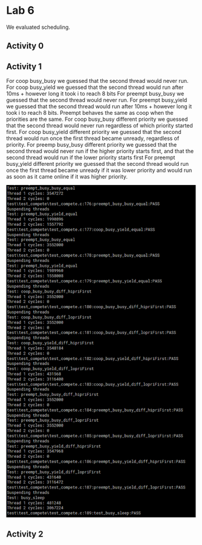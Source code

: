 # Lab 6
We evaluated scheduling.

## Activity 0


## Activity 1
For coop busy_busy we guessed that the second thread would never run. 
For coop busy_yield we guessed that the second thread would run after 10ms + however long it took i to reach 8 bits
For preempt busy_busy we guessed that the second thread would never run. 
For preempt busy_yield we guessed that the second thread would run after 10ms + however long it took i to reach 8 bits.
Preempt behaves the same as coop when the priorities are the same. 
For coop busy_busy different priority we guessed that the second thread would never run regardless of which priority started first.
For coop busy_yield different priority we guessed that the second thread would run once the first thread became unready, regardless of priority.
For preemp busy_busy different priority we guessed that the second thread would never run if the higher priority starts first, and that the second thread would run if the lower priority starts first
For preempt busy_yield different priority we guessed that the second thread would run once the first thread became unready if it was lower priority and would run as soon as it came online if it was higher priority.


![alt](tests.png)


## Activity 2
